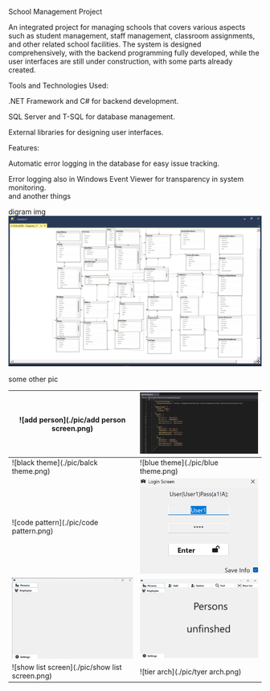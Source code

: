  School Management Project

An integrated project for managing schools that covers various aspects such as student management, staff management, classroom assignments, and other related school facilities. The system is designed comprehensively, with the backend programming fully developed, while the user interfaces are still under construction, with some parts already created.

Tools and Technologies Used:

.NET Framework and C# for backend development.

SQL Server and T-SQL for database management.

External libraries for designing user interfaces.

Features:

Automatic error logging in the database for easy issue tracking.

Error logging also in Windows Event Viewer for transparency in system monitoring.  
and another things 



digram img
![digram](./pic/digram.png)

some other pic

| ![add person](./pic/add person screen.png) | ![app settings](./pic/appsettings.png) |
|---------------------------------------------|----------------------------------------|
| ![black theme](./pic/balck theme.png)      | ![blue theme](./pic/blue theme.png)    |
| ![code pattern](./pic/code pattern.png)    | ![main log](./pic/mainlog.png)         |
| ![main screen](./pic/mainscreen.png)       | ![person screen](./pic/personscrenn.png)|
| ![show list screen](./pic/show list screen.png) | ![tier arch](./pic/tyer arch.png) |

